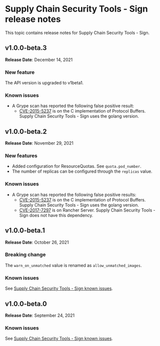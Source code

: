 # Supply Chain Security Tools - Sign release notes

This topic contains release notes for Supply Chain Security Tools - Sign.


## v1.0.0-beta.3

**Release Date**: December 14, 2021

### New feature

The API version is upgraded to v1beta1.

### Known issues

* A Grype scan has reported the following false positive result:
    * [CVE-2015-5237](https://cve.mitre.org/cgi-bin/cvename.cgi?name=CVE-2015-5237) is on the C
    implementation of Protocol Buffers. Supply Chain Security Tools - Sign uses the golang version.


## v1.0.0-beta.2

**Release Date**: November 29, 2021

### New features

* Added configuration for ResourceQuotas. See `quota.pod_number`.
* The number of replicas can be configured through the `replicas` value.

### Known issues

* A Grype scan has reported the following false positive results:
    * [CVE-2015-5237](https://cve.mitre.org/cgi-bin/cvename.cgi?name=CVE-2015-5237) is on the C implementation of Protocol Buffers. Supply Chain Security Tools - Sign uses the golang version.
    * [CVE-2017-7297](https://cve.mitre.org/cgi-bin/cvename.cgi?name=CVE-2017-7297) is on Rancher Server. Supply Chain Security Tools - Sign does not have this dependency.


## v1.0.0-beta.1

**Release Date**: October 26, 2021

### Breaking change

The `warn_on_unmatched` value is renamed as `allow_unmatched_images`.

### Known issues

See [Supply Chain Security Tools - Sign known issues](known_issues.md).


## v1.0.0-beta.0

**Release Date**: September 24, 2021

### Known issues

See [Supply Chain Security Tools - Sign known issues](known_issues.md).
